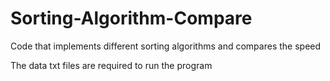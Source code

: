 # Sorting-Algorithm-Compare

Code that implements different sorting algorithms and compares the speed

The data txt files are required to  run the program
